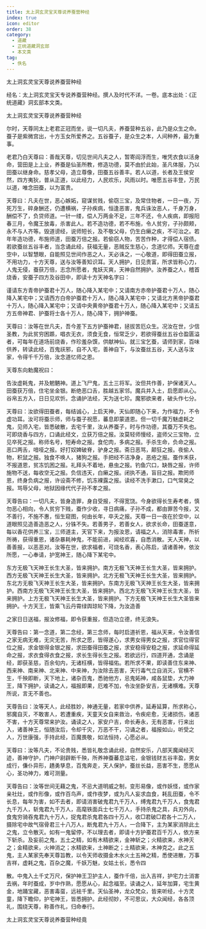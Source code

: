 ```yaml
---
title: 太上洞玄灵宝天尊说养蚕营种经
index: true
icon: editor
order: 38
category:
  - 道藏
  - 正统道藏洞玄部
  - 本文类
tag:
  - 佚名
---
```


太上洞玄灵宝天尊说养蚕营种经  

经名：太上洞玄灵宝天专说养蚕营种经。撰人及时代不详。一卷。底本出处：《正统道藏》洞玄部本文类。  

太上洞玄灵宝天尊说养蚕营种经  

尔时，天尊同太上老君正冠而坐，说一切凡夫，养蚕营种五谷，此乃是众生之命。蚕子是紫微宫出，十方玉女所爱养之。五谷蚕子，是众生之本，人间种养，最为重事。  

老君乃白天尊曰：善哉天尊，切见世间凡夫之人，暂寄阎浮而生，唯凭衣食以活身命，营田是上上业，养蚕是仙圣所教，修造功德，莫不由於此始，圣凡体服，乃以田蚕以继身命。慈孝父母，造立尊像，田蚕五谷善丰。若人以道，长者及王侯安然，四方夷狄，普从正道，以此经力，人民欢乐，风雨以时。唯愿五谷丰登，万民以道，唯念田蚕，以为富贵。  

天尊曰：凡夫在世，恶心嫉妬，窥谋贫贱，偷窃三宝，及常住物者，一日一夜，万死万生，碎身酬还，仍遭横祸，子孙疾病，恒逢恶害，鬼兵诛汝恶人，千身万身，酬偿不了，负贷师道。一针一缕，偿人万两金不足，三年不还，令人疾病，即报阳春三月，令魔王放毒，杀害此人。若不造功德，若不布施，令人贫穷，子孙颇颊，永不与人齐等。毁道谤经，说师短长，及不敬父母，仍生白癞之疾，不可治之。若年年造功德，布施师道，田蚕万倍之报。若偷窃人物，苦苦作种，才得偿人宿债。若欲蚕丝五谷丰者，当念诵此经，获福无量，恶贼反生慈心，念道忆师。天尊在虚空中，以智慧眼，自能照见世间作恶之人，天必诛之，一心敬道，即得田蚕立报，不用功力，十方天尊，送与汝等善知识耳。天人拥护，日见贵富，所求皆称心力，人鬼无侵，蚕获万倍，志念所愿者，鬼妖灭爽，天神自然拥护。汝养蚕之人，稽首烧香，安蚕子四方及谷田中，即读十方天神名字曰：  

谨请东方青帝护蚕君十万人，随心降入某宅中；又请南方赤帝护蚕君十万人，随心降入某宅中；又请西方白帝护蚕君十万人，随心降入某宅中；又请北方黑帝护蚕君十万人，随心降入某宅中；又请中央黄帝护蚕君十万人，随心降入某宅中；又请五方五帝神君、护蚕将士各十万人，随心降下，拥护神蚕。  

天尊曰：汝等在世凡夫，吾今差下五方护蚕神君，拯拔苦厄众生。况汝在世，少信圣教，为此贫穷困踬，唱衣无衣，须食无食，恒常乏少，若欲得蚕丝五谷仓盈匮溢者，可每年在道场前烧香，作珍羞杂馔，供献神仙，就三宝乞蚕，请师到家，百味供养，转读此经，百鬼祆邪，自不入宅，善神自下，与汝蚕丝五谷，天人送与汝家，令得千千万倍，汝念道忆师之恩。  

天尊东向勅魔祝曰：  

告汝虚耗鬼，并及魍魉神。道上飞尸鬼，五土三将军。汝但共作善，护保诸天人。田蚕获万倍，住宅坐金银。断绝恶口舌，胜越五家邻。魔兵并入土，启愿即从心。谷帛五方入，日日见欢忻。念诵护法经，天为送七珍。魔邪欲来者，破头作七分。  

天尊曰：汝欲得田蚕者，每结诚心，上启天神，天仙即随心下来，为作福力，不令虚功耳。汝可将蚕示师，师与蚕子祝愿，蕃息即蒙道恩。但一切千魔万魅虚耗之鬼，见师入宅，皆悉破散，去宅千里，汝从养蚕子，时与作功德，其蚕万不失也。可即烧香与四方，口诵此经文，立获万倍之报。汝莫轻师慢经，盗师父三宝物，立见卒死之报。称师名号，短寿命之报。食佗肉，多病之报。手杀生命，负命之报。恶口两舌，喑哑之报。好打奴婢破脊，驴身之报。斋日恶骂，颠狂之报。夜偷人物，积鼠之报。独食不唤人，猪狗之报。手把经不洁净身，恶疮之报。蚕作禾获，不报道恩，贫冻饥困之报。礼拜头不着地，悬虫之报。钓鱼穴口，缺唇之报，许师施物不送，每收空无之报。负信违天，白癞之报。闭执不通，盲目之报。欺罔师恩，终身负病之报，许设斋不修，饥冻裸露之报。读经不洗手漱口，口气常臭之报。骂辱父母，地狱因缘代代子孙不孝之报。  

天尊告曰：一切凡夫，皆身造罪，身自受报，不得宽饶。今身欲得长生寿考者，慎勿恶心相向，令人贫穷下贱，蚕作少收，寻日病痛，子孙不成，都由罪苦今报，又不善行，不施不惠，恒生窥图，何由长年，卒夭之报。天尊一日一夜在於空中，以道眼照见造善造恶之人，分铢不失。若善男子，若善女人，欲求长命，田蚕遂意，每以香花供养三宝，三师道主，天官下来，为报汝恩，请福之人，消除毒害，所祈所祷，获得重恩，诸杂暴耗神鬼，不能前进，闻经欢喜，自悉消散。天人天神，以善善报，以恶恶对。汝等在世，欲求福者，可烧名香，表心陈启，请诸善神，依汝所愿，一心奉请，护宽神王，随心降下某宅中。  

东方无极飞天神王长生大圣，皆来拥护。南方无极飞天神王长生大圣，皆来拥护。西方无极飞天神王长生大圣，皆来拥护。北方无极飞天神王长生大圣，皆来拥护。东北方无极飞天神王长生大圣，皆来拥护。东南方无极飞天神王长生大圣，皆来拥护。西南方无极飞天神王长生大圣，皆来拥护。西北方无极飞天神王长生大圣，皆来拥护。上方无极飞天神王长生大圣，皆来拥护。下方无极飞天神王长生大圣皆来拥护。十方天王，皆乘飞云丹霄绿舆琼轮下降，为汝造善  

之家日日送福，报汝修福，即令获重报，但造功立德，终无浪失。  

天尊告曰：第一念道，第二念经，第三念师，每时启道祈恩，福从天来，令汝善信之家无病无难，无灾无苦，所求之愿，皆得遂心，求男女得男女之报，求官位得官位之报，求金银得金银之报，求田蚕得田蚕之报，求安稳得安稳之报，求延命得延命之报，求衣食得衣食之报，求长生得长生之报。若欲远行，四道开通，念诵是经，即获圣慈，百余旬内，无诸枉横，皆得福佑。若所求不果，即读善住东来神、西来神、南来神、北来神、中来神，为汝除去恶害，天行毒气立自消灭，官横不生，千殃即断，天下地上，诸杂百鬼，悉驰他方，忌鬼妬神，咸各鼠垫，大力神王，降下拥护，读诵之人，福报即果，厄难不加，令汝坐卧安吉，无诸横难。天尊所说，言无不善也。  

天尊告曰：汝等天人，此经胜妙，神通无量，若家中供养，延寿延算，所求称心，邪魔自灭，不敢害人，若遭重疾，天童天女自来救治，令疾疟愈，无诸损伤，诸恶不害，十方天尊常来护汝。诵读之人，家安户吉，命长寿永，无有恶害，行来出入，诸善神王，恒随汝后，令却千灾，万恶不干，习诵之者，福报如山，听受之人，万世康强，手持此经，百魔畏敬，如法恒持，心愿必从。  

天尊曰：汝等凡夫，不论贵贱，悉皆礼敬念诵此经，自然安乐，八部天魔闻经灭迹，善神守护，门神户尉辟断千殃，所养神蚕蕃息溢宅，金银钱财五谷丰盈，男女成行，傔仆异形，趫勇孳息，百鬼奔走，天人保护，蚕丝长益，恶害不生，愿愿从心，圣功神力，难可测量。  

天尊告曰：汝等世间无藉之鬼，不忌大道明威之制，变形易像，或作妖怪，或作家亲社灶，或作形像，或作百鸟声，或作夜梦，或为凡人妄求血食，耗乱田蚕，令不长息，每年为害，如不去者，即请消害破鬼君九千万人，缚鬼君九千万人，食鬼君九千万人，斩鬼君九千万人，高麾铁面兵士七千万人，手持杀鬼之具，兵刃外向，食鬼穷骑吞鬼君九十万人，捉鬼君杀鬼君各四十万人，收□君破□君各十二万人，摄除宅中故气宿骨君三十八万人，断鬼君九十万人，一合降下，主为某家消除此土之鬼，立令散灭。如有一鬼留停，不以理去者，即请十方护蚕君百千万人，依方来下斩杀。及妄前之鬼，五土之精，如有木精欲来，金神斩之；火精欲来，水神灭之；金精欲来，火神消之；水精欲来，土神断之；土精欲来，木神克之。此之五鬼，主人某家先奉天尊旨教，以令天师收摄金木水火土五神之精，悉使进散，万事吉祥，虚耗之鬼，百杂之魔，千妖万魅，女姑土长，悉令四  

散。中鬼入土千丈万尺，保护神王卫护主人，蚕作千倍，出入吉祥，护宅力士消害去祸，年时蚕成，岁中作熟，愿愿从心，起念福至。读诵之人，延年加算，宅生黄金，地踊宝藏，恶害毒虿，远袪千里。天仙圣神，龙众梵众，皆来听经，十方灵童，降下瞻仰，护宅神王，皆悉拥护。此经彻妙，不可思议，大众闻经，各各顶礼，围绕天尊，称善作礼，归命奉行。  

太上洞玄灵宝天尊说养蚕营种经竟  

